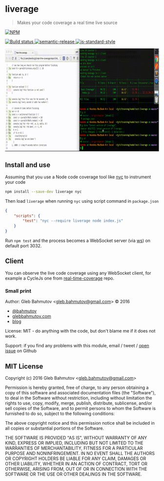 # liverage

> Makes your code coverage a real time live source

[![NPM][npm-icon] ][npm-url]

[![Build status][ci-image] ][ci-url]
[![semantic-release][semantic-image] ][semantic-url]
[![js-standard-style][standard-image]][standard-url]

![liverage demo](images/liverage.gif)

## Install and use

Assuming that you use a Node code coverage tool like [nyc](https://www.npmjs.com/package/nyc)
to instrument your code

```sh
npm install --save-dev liverage nyc
```

Then load `liverage` when running `nyc` using script command in `package.json`

```json
{
    "scripts": {
        "test": "nyc --require liverage node index.js"
    }
}
```

Run `npm test` and the process becomes a WebSocket server 
(via [ws](https://www.npmjs.com/package/ws)) on default port 3032. 

## Client

You can observe the live code coverage using any WebSocket client, for example a CycleJs one from
[real-time-coverage](https://github.com/bahmutov/real-time-coverage) repo.

### Small print

Author: Gleb Bahmutov &lt;gleb.bahmutov@gmail.com&gt; &copy; 2016

* [@bahmutov](https://twitter.com/bahmutov)
* [glebbahmutov.com](http://glebbahmutov.com)
* [blog](http://glebbahmutov.com/blog)

License: MIT - do anything with the code, but don't blame me if it does not work.

Support: if you find any problems with this module, email / tweet /
[open issue](https://github.com/bahmutov/liverage/issues) on Github

## MIT License

Copyright (c) 2016 Gleb Bahmutov &lt;gleb.bahmutov@gmail.com&gt;

Permission is hereby granted, free of charge, to any person
obtaining a copy of this software and associated documentation
files (the "Software"), to deal in the Software without
restriction, including without limitation the rights to use,
copy, modify, merge, publish, distribute, sublicense, and/or sell
copies of the Software, and to permit persons to whom the
Software is furnished to do so, subject to the following
conditions:

The above copyright notice and this permission notice shall be
included in all copies or substantial portions of the Software.

THE SOFTWARE IS PROVIDED "AS IS", WITHOUT WARRANTY OF ANY KIND,
EXPRESS OR IMPLIED, INCLUDING BUT NOT LIMITED TO THE WARRANTIES
OF MERCHANTABILITY, FITNESS FOR A PARTICULAR PURPOSE AND
NONINFRINGEMENT. IN NO EVENT SHALL THE AUTHORS OR COPYRIGHT
HOLDERS BE LIABLE FOR ANY CLAIM, DAMAGES OR OTHER LIABILITY,
WHETHER IN AN ACTION OF CONTRACT, TORT OR OTHERWISE, ARISING
FROM, OUT OF OR IN CONNECTION WITH THE SOFTWARE OR THE USE OR
OTHER DEALINGS IN THE SOFTWARE.

[npm-icon]: https://nodei.co/npm/liverage.png?downloads=true
[npm-url]: https://npmjs.org/package/liverage
[ci-image]: https://travis-ci.org/bahmutov/liverage.png?branch=master
[ci-url]: https://travis-ci.org/bahmutov/liverage
[semantic-image]: https://img.shields.io/badge/%20%20%F0%9F%93%A6%F0%9F%9A%80-semantic--release-e10079.svg
[semantic-url]: https://github.com/semantic-release/semantic-release
[standard-image]: https://img.shields.io/badge/code%20style-standard-brightgreen.svg
[standard-url]: http://standardjs.com/
